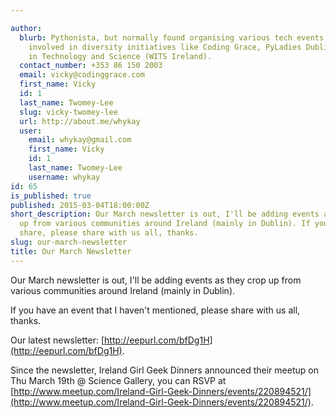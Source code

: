 ```yaml
---

author:
  blurb: Pythonista, but normally found organising various tech events, and now heavily
    involved in diversity initiatives like Coding Grace, PyLadies Dublin, and Women
    in Technology and Science (WITS Ireland).
  contact_number: +353 86 150 2003
  email: vicky@codinggrace.com
  first_name: Vicky
  id: 1
  last_name: Twomey-Lee
  slug: vicky-twomey-lee
  url: http://about.me/whykay
  user:
    email: whykay@gmail.com
    first_name: Vicky
    id: 1
    last_name: Twomey-Lee
    username: whykay
id: 65
is_published: true
published: 2015-03-04T18:00:00Z
short_description: Our March newsletter is out, I'll be adding events as they crop
  up from various communities around Ireland (mainly in Dublin). If you have one to
  share, please share with us all, thanks.
slug: our-march-newsletter
title: Our March Newsletter
---
```


Our March newsletter is out, I'll be adding events as they crop up from various communities around Ireland (mainly in Dublin). 

If you have an event that I haven't mentioned, please share with us all, thanks.

Our latest newsletter: [http://eepurl.com/bfDg1H](http://eepurl.com/bfDg1H).

Since the newsletter, Ireland Girl Geek Dinners announced their meetup on Thu March 19th @ Science Gallery, you can RSVP at [http://www.meetup.com/Ireland-Girl-Geek-Dinners/events/220894521/](http://www.meetup.com/Ireland-Girl-Geek-Dinners/events/220894521/).
